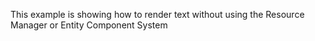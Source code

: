 This example is showing how to render text without using the Resource Manager or Entity Component System